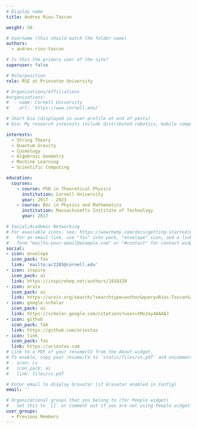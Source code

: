 ```yaml
---
# Display name
title: Andres Rios-Tascon

weight: 50

# Username (this should match the folder name)
authors:
  - andres-rios-tascon

# Is this the primary user of the site?
superuser: false

# Role/position
role: RSE at Princeton University

# Organizations/Affiliations
#organizations:
#  - name: Cornell University
#    url: 'https://www.cornell.edu/'

# Short bio (displayed in user profile at end of posts)
# bio: My research interests include distributed robotics, mobile computing and programmable matter.

interests:
  - String Theory
  - Quantum Gravity
  - Cosmology
  - Algebraic Geometry
  - Machine Learning
  - Scientific Computing

education:
  courses:
    - course: PhD in Theoretical Physics
      institution: Cornell University
      year: 2017 - 2023
    - course: BSc in Physics and Mathematics
      institution: Massachusetts Institute of Technology
      year: 2017

# Social/Academic Networking
# For available icons, see: https://wowchemy.com/docs/getting-started/page-builder/#icons
#   For an email link, use "fas" icon pack, "envelope" icon, and a link in the
#   form "mailto:your-email@example.com" or "#contact" for contact widget.
social:
- icon: envelope
  icon_pack: fas
  link: 'mailto:ar2285@cornell.edu'
- icon: inspire
  icon_pack: ai
  link: https://inspirehep.net/authors/1810328
- icon: arxiv
  icon_pack: ai
  link: https://arxiv.org/search/?searchtype=author&query=Rios-Tascon%2C+A
- icon: google-scholar
  icon_pack: ai
  link: https://scholar.google.com/citations?user=tMx2ay4AAAAJ
- icon: github
  icon_pack: fab
  link: https://github.com/ariostas
- icon: link
  icon_pack: fas
  link: https://ariostas.com
# Link to a PDF of your resume/CV from the About widget.
# To enable, copy your resume/CV to `static/files/cv.pdf` and uncomment the lines below.
# - icon: cv
#   icon_pack: ai
#   link: files/cv.pdf

# Enter email to display Gravatar (if Gravatar enabled in Config)
email: ''

# Organizational groups that you belong to (for People widget)
#   Set this to `[]` or comment out if you are not using People widget.
user_groups:
  - Previous Members
---
```

